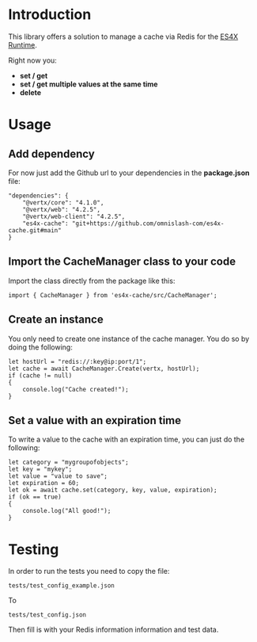 
# Introduction
This library offers a solution to manage a cache via Redis for the [ES4X Runtime](https://github.com/reactiverse/es4x).

Right now you:
- **set / get**
- **set / get multiple values at the same time**
- **delete**

# Usage
## Add dependency
For now just add the Github url to your dependencies in the **package.json** file:
```
"dependencies": {
	"@vertx/core": "4.1.0",
	"@vertx/web": "4.2.5",
	"@vertx/web-client": "4.2.5",
	"es4x-cache": "git+https://github.com/omnislash-com/es4x-cache.git#main"
}
```

## Import the CacheManager class to your code
Import the class directly from the package like this:
```
import { CacheManager } from 'es4x-cache/src/CacheManager';
```

## Create an instance
You only need to create one instance of the cache manager. You do so by doing the following:
```
let	hostUrl = "redis://:key@ip:port/1";
let	cache = await CacheManager.Create(vertx, hostUrl);
if (cache != null)
{
	console.log("Cache created!");
}
```

## Set a value with an expiration time
To write a value to the cache with an expiration time, you can just do the following:
```
let	category = "mygroupofobjects";
let	key = "mykey";
let	value = "value to save";
let	expiration = 60;
let	ok = await cache.set(category, key, value, expiration);
if (ok == true)
{
	console.log("All good!");
}
```

# Testing
In order to run the tests you need to copy the file:
```
tests/test_config_example.json
```
To
```
tests/test_config.json
```
Then fill is with your Redis information information and test data.
